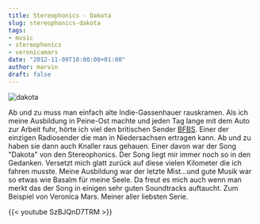 ```yaml
---
title: Stereophonics - Dakota
slug: stereophonics-dakota
tags:
- music
- stereophonics
- veronicamars
date: "2012-11-09T10:00:00+01:00"
author: marvin
draft: false
---
```

![dakota](/images/dakota.jpg)

Ab und zu muss man einfach alte Indie-Gassenhauer rauskramen. Als ich
meine Ausbildung in Peine-Ost machte und jeden Tag lange mit dem Auto
zur Arbeit fuhr, hörte ich viel den britischen Sender
[BFBS](http://de.wikipedia.org/wiki/British_Forces_Broadcasting_Service).
Einer der einzigen Radiosender die man in Niedersachsen ertragen kann.
Ab und zu haben sie dann auch Knaller raus gehauen. Einer davon war der
Song "Dakota" von den Stereophonics. Der Song liegt mir immer noch so in
den Gedanken. Versetzt mich glatt zurück auf diese vielen Kilometer die
ich fahren musste. Meine Ausbildung war der letzte Mist...und gute Musik
war so etwas wie Basalm für meine Seele. Da freut es mich auch wenn man
merkt das der Song in einigen sehr guten Soundtracks auftaucht. Zum
Beispiel von Veronica Mars. Meiner aller liebsten Serie.

{{< youtube SzBJQnD7TRM >}}